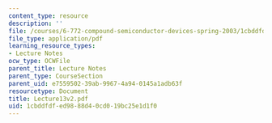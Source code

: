 ```yaml
---
content_type: resource
description: ''
file: /courses/6-772-compound-semiconductor-devices-spring-2003/1cbddfdfed9888d40cd019bc25e1d1f0_Lecture13v2.pdf
file_type: application/pdf
learning_resource_types:
- Lecture Notes
ocw_type: OCWFile
parent_title: Lecture Notes
parent_type: CourseSection
parent_uid: e7559502-39ab-9967-4a94-0145a1adb63f
resourcetype: Document
title: Lecture13v2.pdf
uid: 1cbddfdf-ed98-88d4-0cd0-19bc25e1d1f0
---
```

